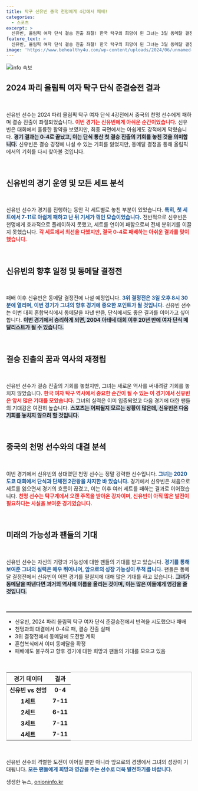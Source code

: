 ```yaml
---
title: 탁구 신유빈 중국 천멍에게 4강에서 패배!
categories:
  - 스포츠
excerpt: >
  신유빈, 올림픽 여자 단식 결승 진출 좌절! 한국 탁구의 희망이 된 그녀는 3일 동메달 결정전으로 향한다. 20년 만의 메달 사냥에 도전하는 신유빈의 마지막 경기가 기대된다!
feature_text: >
  신유빈, 올림픽 여자 단식 결승 진출 좌절! 한국 탁구의 희망이 된 그녀는 3일 동메달 결정전으로 향한다. 20년 만의 메달 사냥에 도전하는 신유빈의 마지막 경기가 기대된다!
image: 'https://www.behealthy4u.com/wp-content/uploads/2024/06/unnamed-file.png'
---
```


<p><img src="https://www.behealthy4u.com/wp-content/uploads/2024/06/unnamed-file.png" alt="info 속보" /></p>

<h2 data-ke-size="size26">2024 파리 올림픽 여자 탁구 단식 준결승전 결과</h2>

<p data-ke-size="size16">&nbsp;</p>

<p>신유빈 선수는 2024 파리 올림픽 탁구 여자 단식 4강전에서 중국의 천멍 선수에게 패하며 결승 진출이 좌절되었습니다. <b><span style="color: #ee2323;">이번 경기는 신유빈에게 아쉬운 순간이었습니다.</span></b> 신유빈은 대회에서 훌륭한 활약을 보였지만, 최종 국면에서는 아쉽게도 강적에게 막혔습니다. <b><span style="background-color: #21538527;">경기 결과는 0-4로 끝났고, 이는 단식 통산 첫 결승 진출의 기회를 놓친 것을 의미합니다.</span></b> 신유빈은 결승 경쟁에 나설 수 있는 기회를 잃었지만, 동메달 결정을 통해 올림픽에서의 기회를 다시 찾아볼 것입니다. </p>

<p data-ke-size="size16">&nbsp;</p>

<h2 data-ke-size="size26">신유빈의 경기 운영 및 모든 세트 분석</h2>

<p data-ke-size="size16">&nbsp;</p>

<p>신유빈 선수가 경기를 진행하는 동안 각 세트별로 놓친 부분이 있었습니다. <b><span style="color: #1a5490;">특히, 첫 세트에서 7-11로 아쉽게 패하고 난 뒤 기세가 꺾인 모습이었습니다.</span></b> 전반적으로 신유빈은 천멍에게 효과적으로 플레이하지 못했고, 세트를 연이어 패함으로써 전체 분위기를 이끌지 못했습니다. <b><span style="color: #ee2323;">각 세트에서 최선을 다했지만, 결국 0-4로 패배하는 아쉬운 결과를 맞이했습니다.</span></b></p>

<p data-ke-size="size16">&nbsp;</p>

<h2 data-ke-size="size26">신유빈의 향후 일정 및 동메달 결정전</h2>

<p data-ke-size="size16">&nbsp;</p>

<p>패배 이후 신유빈은 동메달 결정전에 나설 예정입니다. <b><span style="color: #1a5490;">3위 결정전은 3일 오후 8시 30분에 열리며, 이번 경기가 그녀의 향후 경기에 중요한 포인트가 될 것입니다.</span></b> 신유빈 선수는 이번 대회 혼합복식에서 동메달을 따낸 만큼, 단식에서도 좋은 결과를 이어가고 싶어합니다. <b><span style="background-color: #21538527;">이번 경기에서 승리하게 되면, 2004 아테네 대회 이후 20년 만에 여자 단식 메달리스트가 될 수 있습니다.</span></b> </p>

<p data-ke-size="size16">&nbsp;</p>

<h2 data-ke-size="size26">결승 진출의 꿈과 역사의 재정립</h2>

<p data-ke-size="size16">&nbsp;</p>

<p>신유빈 선수가 결승 진출의 기회를 놓쳤지만, 그녀는 새로운 역사를 써내려갈 기회를 놓치지 않았습니다. <b><span style="color: #ee2323;">한국 여자 탁구 역사에서 중요한 순간이 될 수 있는 이 경기에서 신유빈은 앞서 많은 기대를 모았습니다.</span></b> 그녀의 실력은 이미 입증되었고 다음 경기에 대한 팬들의 기대감은 여전히 높습니다. <b><span style="background-color: #21538527;">스포츠는 어찌될지 모르는 상황이 많은데, 신유빈은 다음 기회를 놓치지 않으려 할 것입니다.</span></b></p>

<p data-ke-size="size16">&nbsp;</p>

<h2 data-ke-size="size26">중국의 천멍 선수와의 대결 분석</h2>

<p data-ke-size="size16">&nbsp;</p>

<p>이번 경기에서 신유빈의 상대였던 천멍 선수는 정말 강력한 선수입니다. <b><span style="color: #1a5490;">그녀는 2020 도쿄 대회에서 단식과 단체전 2관왕을 차지한 바 있습니다.</span></b> 경기에서 신유빈은 처음으로 세트를 잃으면서 경기의 흐름이 끊겼고, 이는 이후 여러 세트를 패하는 결과로 이어졌습니다. <b><span style="color: #ee2323;">천멍 선수는 탁구계에서 오랜 주목을 받아온 강자이며, 신유빈이 아직 많은 발전이 필요하다는 사실을 보여준 경기였습니다.</span></b></p>

<p data-ke-size="size16">&nbsp;</p>

<h2 data-ke-size="size26">미래의 가능성과 팬들의 기대</h2>

<p data-ke-size="size16">&nbsp;</p>

<p>신유빈 선수는 자신의 기량과 가능성에 대한 팬들의 기대를 받고 있습니다. <b><span style="color: #1a5490;">경기를 통해 보여준 그녀의 실력은 매우 뛰어나며, 앞으로의 성장 가능성이 무척 큽니다.</span></b> 팬들은 동메달 결정전에서 신유빈이 어떤 경기를 펼칠지에 대해 많은 기대를 하고 있습니다. <b><span style="background-color: #21538527;">그녀가 동메달을 따낸다면 과거의 역사에 이름을 올리는 것이며, 이는 많은 이들에게 영감을 줄 것입니다.</span></b></p>

<p data-ke-size="size16">&nbsp;</p> 

<hr style="height: 3px; border: none; background-color: #666;"> 

<ul>
  <li>신유빈, 2024 파리 올림픽 탁구 여자 단식 준결승전에서 반격을 시도했으나 패배</li>
  <li>천멍과의 대결에서 0-4로 패, 결승 진출 실패</li>
  <li>3위 결정전에서 동메달에 도전할 계획</li>
  <li>혼합복식에서 이미 동메달을 확정</li>
  <li>패배에도 불구하고 향후 경기에 대한 희망과 팬들의 기대를 모으고 있음</li>
</ul>

<p data-ke-size="size16">&nbsp;</p>

<table style="border-collapse: collapse; width: 100%; border: 1px solid #ccc;">
  <thead>
    <tr>
      <th style="text-align: center;"><b>경기 데이터</b></th>
      <th style="text-align: center;"><b>결과</b></th>
    </tr>
  </thead>
  <tbody>
    <tr>
      <td style="text-align: center; height: 17px;"><b>신유빈 vs 천멍</b></td>
      <td style="text-align: center; height: 17px;"><b>0-4</b></td>
    </tr>
    <tr>
      <td style="text-align: center; height: 17px;"><b>1세트</b></td>
      <td style="text-align: center; height: 17px;"><b>7-11</b></td>
    </tr>
    <tr>
      <td style="text-align: center; height: 17px;"><b>2세트</b></td>
      <td style="text-align: center; height: 17px;"><b>6-11</b></td>
    </tr>
    <tr>
      <td style="text-align: center; height: 17px;"><b>3세트</b></td>
      <td style="text-align: center; height: 17px;"><b>7-11</b></td>
    </tr>
    <tr>
      <td style="text-align: center; height: 17px;"><b>4세트</b></td>
      <td style="text-align: center; height: 17px;"><b>7-11</b></td>
    </tr>
  </tbody>
</table>

<p data-ke-size="size16">&nbsp;</p> 

<p>신유빈 선수의 격렬한 도전이 이어질 뿐만 아니라 앞으로의 경쟁에서 그녀의 성장이 기대됩니다. <b><span style="color: #1a5490;">모든 팬들에게 희망과 영감을 주는 선수로 더욱 발전하기를 바랍니다.</span></b></p>
생생한 뉴스, <a href="https://onioninfo.kr" rel="dofollow">onioninfo.kr</a>


